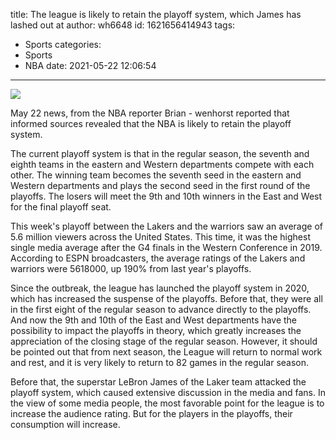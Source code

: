title: The league is likely to retain the playoff system, which James has lashed out at
author: wh6648
id: 1621656414943
tags: 
- Sports
categories: 
- Sports
- NBA
date: 2021-05-22 12:06:54
---
![](https://p1.itc.cn/q_70/images01/20210522/c47289b7890e42548673ed72df3fc79a.jpeg)


May 22 news, from the NBA reporter Brian - wenhorst reported that informed sources revealed that the NBA is likely to retain the playoff system.

The current playoff system is that in the regular season, the seventh and eighth teams in the eastern and Western departments compete with each other. The winning team becomes the seventh seed in the eastern and Western departments and plays the second seed in the first round of the playoffs. The losers will meet the 9th and 10th winners in the East and West for the final playoff seat.

This week's playoff between the Lakers and the warriors saw an average of 5.6 million viewers across the United States. This time, it was the highest single media average after the G4 finals in the Western Conference in 2019. According to ESPN broadcasters, the average ratings of the Lakers and warriors were 5618000, up 190% from last year's playoffs.

Since the outbreak, the league has launched the playoff system in 2020, which has increased the suspense of the playoffs. Before that, they were all in the first eight of the regular season to advance directly to the playoffs. And now the 9th and 10th of the East and West departments have the possibility to impact the playoffs in theory, which greatly increases the appreciation of the closing stage of the regular season. However, it should be pointed out that from next season, the League will return to normal work and rest, and it is very likely to return to 82 games in the regular season.

Before that, the superstar LeBron James of the Laker team attacked the playoff system, which caused extensive discussion in the media and fans. In the view of some media people, the most favorable point for the league is to increase the audience rating. But for the players in the playoffs, their consumption will increase.

